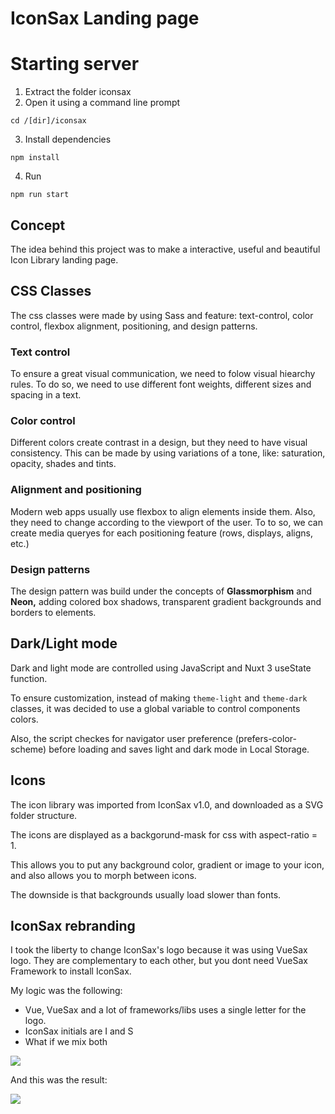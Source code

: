 # IconSax Landing page

Starting server
===============

1.  Extract the folder iconsax
2.  Open it using a command line prompt

```
cd /[dir]/iconsax
```
3.  Install dependencies

```
npm install
```
4.  Run

```
npm run start
```

Concept
-------

The idea behind this project was to make a interactive, useful and beautiful Icon Library landing page.

  

CSS Classes
-----------

The css classes were made by using Sass and feature: text-control, color control, flexbox alignment, positioning, and design patterns.

### Text control

To ensure a great visual communication, we need to folow visual hiearchy rules. To do so, we need to use different font weights, different sizes and spacing in a text.

### Color control

Different colors create contrast in a design, but they need to have visual consistency. This can be made by using variations of a tone, like: saturation, opacity, shades and tints.

### Alignment and positioning

Modern web apps usually use flexbox to align elements inside them. Also, they need to change according to the viewport of the user. To to so, we can create media queryes for each positioning feature (rows, displays, aligns, etc.)

### Design patterns

The design pattern was build under the concepts of **Glassmorphism** and **Neon,** adding colored box shadows, transparent gradient backgrounds and borders to elements.

  

Dark/Light mode
---------------

Dark and light mode are controlled using JavaScript and Nuxt 3 useState function.

To ensure customization, instead of making `theme-light` and `theme-dark` classes, it was decided to use a global variable to control components colors.

Also, the script checkes for navigator user preference (prefers-color-scheme) before loading and saves light and dark mode in Local Storage.

  

Icons
-----

The icon library was imported from IconSax v1.0, and downloaded as a SVG folder structure.

The icons are displayed as a backgorund-mask for css with aspect-ratio = 1.

This allows you to put any background color, gradient or image to your icon, and also allows you to morph between icons.

The downside is that backgrounds usually load slower than fonts.

  

IconSax rebranding
------------------

I took the liberty to change IconSax's logo because it was using VueSax logo. They are complementary to each other, but you dont need VueSax Framework to install IconSax.

My logic was the following:

*   Vue, VueSax and a lot of frameworks/libs uses a single letter for the logo.
*   IconSax initials are I and S
*   What if we mix both

![](https://t3132850.p.clickup-attachments.com/t3132850/b5f1134b-8129-4002-b9e6-279db9465ebb/image.png)

  

And this was the result:

  

![](https://t3132850.p.clickup-attachments.com/t3132850/41e7a2cb-27c2-417e-89d5-e1ce01dec8ab/image.png)